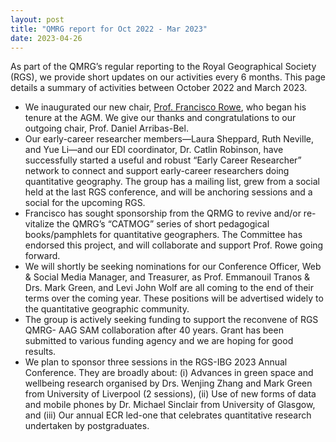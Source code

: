 ```yaml
---
layout: post
title: "QMRG report for Oct 2022 - Mar 2023"
date: 2023-04-26
---
```


As part of the QMRG’s regular reporting to the Royal Geographical Society (RGS), we provide short updates on our activities every 6 months. This page details a summary of activities between October 2022 and March 2023.

- We inaugurated our new chair, [Prof. Francisco Rowe](https://www.liverpool.ac.uk/environmental-sciences/staff/francisco-javier-rowe-gonzalez/), who began his tenure at the AGM. We give our thanks and congratulations to our outgoing chair, Prof. Daniel Arribas-Bel. 
- Our early-career researcher members—Laura Sheppard, Ruth Neville, and Yue Li—and our EDI coordinator, Dr. Catlin Robinson, have successfully started a useful and robust “Early Career Researcher” network to connect and support early-career researchers doing quantitative geography. The group has a mailing list, grew from a social held at the last RGS conference, and will be anchoring sessions and a social for the upcoming RGS. 
- Francisco has sought sponsorship from the QRMG to revive and/or re-vitalize the QMRG’s “CATMOG” series of short pedagogical books/pamphlets for quantitative geographers. The Committee has endorsed this project, and will collaborate and support Prof. Rowe going forward. 
- We will shortly be seeking nominations for our Conference Officer, Web & Social Media Manager, and Treasurer, as Prof. Emmanouil Tranos & Drs. Mark Green, and Levi John Wolf are all coming to the end of their terms over the coming year. These positions will be advertised widely to the quantitative geographic community.
- The group is actively seeking funding to support the reconvene of RGS QMRG- AAG SAM collaboration after 40 years. Grant has been submitted to various funding agency and we are hoping for good results. 
- We plan to sponsor three sessions in the RGS-IBG 2023 Annual Conference. They are broadly about: (i) Advances in green space and wellbeing research organised by Drs. Wenjing Zhang and Mark Green from University of Liverpool (2 sessions), (ii) Use of new forms of data and mobile phones by Dr. Michael Sinclair from University of Glasgow, and (iii) Our annual ECR led-one that celebrates quantitative research undertaken by postgraduates.
